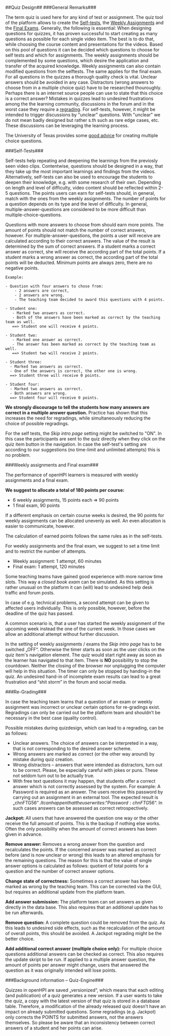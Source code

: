 ##Quiz Design##
###General Remarks###

The term quiz is used here for any kind of test or assignment. The quiz tool of the platform allows to create the [Self-tests](), the [Weekly Assignments]() and the [Final Exams]().
Generally, the following is essential: When designing questions for quizzes, it has proven successful to start creating as many questions as possible for each single video item. The best is to do that, while choosing the course content and presentations for the videos. Based on this pool of questions it can be decided which questions to choose for self tests and which for assignments. The weekly assignments should be complemented by some questions, which desire the application and transfer of the acquired knowledge. Weekly assignments can also contain modified questions from the selftests. The same applies for the final exam.
For all questions in the quizzes a thorough quality check is vital. Unclear answers should be avoided in any case. Distractors (wrong answers to choose from in a multiple choice quiz) have to be researched thouroughly. Perhaps there is an internet source people can use to state that this choice is a correct answer? Mistakes in quizzes lead to undesired frustrations among the the learning community, discussions in the forum and in the worst case they require a [regrading](). For self-tests, however, it might be intended to trigger discussions by "unclear" questions. With "unclear" we do not mean badly designed but rather s.th such as rare edge cases, etc. These discussions can be leveraging the learning process.

The University of Texas provides some [good advice]((https://www.utexas.edu/academic/ctl/assessment/iar/students/plan/method/exams-mchoice-write.php)) for creating multiple choice questions.

###Self-Tests###

Self-tests help repeating and deepening the learnings from the previosly seen video clips. Contentwise, questions should be designed in a way, that they take up the most important learnings and findings from the videos. 
Alternatively, self-tests can also be used to encourage the students to deepen their knowledge, e.g. with some research of their own.
Depending on length and level of difficulty, video content should be reflected within 2-5 questions.
The points users can earn for self-tests should, in general, match with the ones from the weekly assignments. The number of points for a question depends on its type and the level of difficulty. In general, multiple-answer-questions are considered to be more difficult than multiple-choice-questions. 

Questions with more answers to choose from should earn more points. The amount of points should not match the number of correct answers, however.
For multiple-answer-questions, the points a user will receive are calculated according to their correct answers. The value of the result is determined by the sum of correct answers. If a student marks a correct answer as correct, she will receive the according part of the total points. If a student marks a wrong answer as correct, the according part of the total points will be deducted. Minimum points are always zero, there are no negative points.

	Example: 

	- Question with four answers to chose from: 
		- 2 answers are correct, 
		- 2 answers are wrong. 
		- The teaching team decided to award this questions with 4 points.  

	- Student one:
	   - Marked two answers as correct. 
	   - Both of the answers have been marked as correct by the teaching team as well.
	   ==> Student one will receive 4 points.

	- Student two:
	   - Marked one answer as correct. 
	   - The answer has been marked as correct by the teaching team as well.
	   ==> Student two will receive 2 points.  

	- Student three:
      - Marked two answers as correct. 
      - One of the answers is correct, the other one is wrong.
      ==> Student three will receive 0 points.

 	- Student four:
      - Marked two answers as correct. 
      - Both answers are wrong.
      ==> Student four will receive 0 points.   



**We strongly discourage to tell the students how many answers are correct in a multiple answer question.** Practice has shown that this increases the need for regradings, while simultaneously reducing the choice of possible regradings.

For the self tests, the *Skip intro page* setting might be switched to "ON". In this case the participants are sent to the quiz directly when they click on the quiz item button in the navigation. In case the self-test's setting are according to our suggestions (no time-limit and unlimited attempts) this is no problem.
 


###Weekly assignments and Final exam###

The performance of openHPI learners is measured with weekly assignments and a final exam. 

**We suggest to allocate a total of 180 points per course:**

- 6 weekly assignments, 15 points each => 90 points
- 1 final exam, 90 points

If a different emphasis on certain course weeks is desired, the 90 points for weekly assignments can be allocated unevenly as well. An even allocation is easier to communicate, however.

The calculation of earned points follows the same rules as in the self-tests.

For weekly assignments and the final exam, we suggest to set a time limit and to restrict the number of attempts.

- Weekly assignment: 1 attempt, 60 minutes
- Final exam: 1 attempt, 120 minutes

Some teaching teams have gained good experience with more narrow time slots. This way a *closed book exam* can be simulated.
As this setting is rather unusual on the platform it can (will) lead to undesired help desk traffic and forum posts. 

In case of e.g. technical problems, a second attempt can be given to affected users individually. This is only possible, however, before the deadline of the quiz has passed.

A common scenario is, that a user has started the weekly assignment of the upcoming week instead the one of the current week. In those cases we allow an additional attempt without further discussion.

In the setting of weekly assignments / exams the *Skip intro page* has to be switched „OFF“.
Otherwise the timer starts as soon as the user clicks on the quiz item's navigation element. The quiz would start right away as soon as the learner has navigated to that item. There is **NO** possibility to stop the countdown. Neither the closing of the browser nor unplugging the computer will help in this situation.
The timer can only be stopped by handing-in the quiz. An undesired hand-in of incomplete exam results can lead to a great frustration and “shit storm” in the forum and social media.

###Re-Grading###

In case the teaching team learns that a question of an exam or weekly assignment was incorrect or unclear certain options for re-gradings exist.
Regradings can only be carried out be the platform team and shouldn’t be necessary in the best case (quality control).

Possible mistakes during quizdesign, which can lead to a regrading, can be as follows:

 - Unclear answers. The choice of answers can be interpreted in a way, that is not corresponding to the desired answer scheme.
 - Wrong answers are marked as correct (or the other way around) by mistake during quiz creation.
 - Wrong distractors – answers that were intended as distractors, turn out to be correct. Please, be especially careful with jokes or puns. These not seldom turn out to be actually true.
 - With free text questions it may happen, that students offer a correct answer which is not correctly assessed by the system. For example: A Password is required as an answer. The users receive this password by carrying out an assignment in an external tool. The expected result is „chnFTG56$“. It can happen that the user writes: “Password: chnFTG56$“. In such cases answers can be assessed as correct retrospectively.

**Jackpot:** All users that have answered the question one way or the other receive the full amount of points. This is the backup if nothing else works. Often the only possibility when the amount of correct answers has been given in advance.

**Remove answer:** Removes a wrong answer from the question and recalculates the points. If the concerned answer was marked as correct before (and is now unclear or wrong) this leads to an altered emphasis for the remaining questions. The reason for this is that the value of single answer options is calculated as follows: quotient of total points for a question and the number of correct answer options.

**Change state of correctness:** Sometimes a correct answer has been marked as wrong by the teaching team. This can be corrected via the GUI, but requires an additional update from the platform team.

**Add answer submission:** The platform team can set answers as given directly in the data base. This also requires that an additional update has to be run afterwards.

**Remove question:**
A complete question could be removed from the quiz. As this leads to undesired side effects, such as the recalculation of the amount of overall points, this should be avoided. A Jackpot regrading might be the better choice.

**Add additional correct answer (multiple choice only):** For multiple choice questions additional answers can be checked as correct. This also requires the update skript to be run. If applied to a multiple answer question, the amount of points per answer might change, users that answered the question as it was originally intended will lose points.

###Background information – Quiz-Engine###

Quizzes in openHPI are saved „versionized“, which means that each editing (and publication) of a quiz generates a new version. If a user wants to take the quiz, a copy with the latest version of that quiz is stored in a database table. Therefore, a modification of the already released quiz doesn’t have an impact on already submitted questions. Some regradings (e.g. Jackpot) only corrects the POINTS for submitted answers, not the answers themselves. So please be aware that an inconsistency between correct answers of a student and her points can arise.